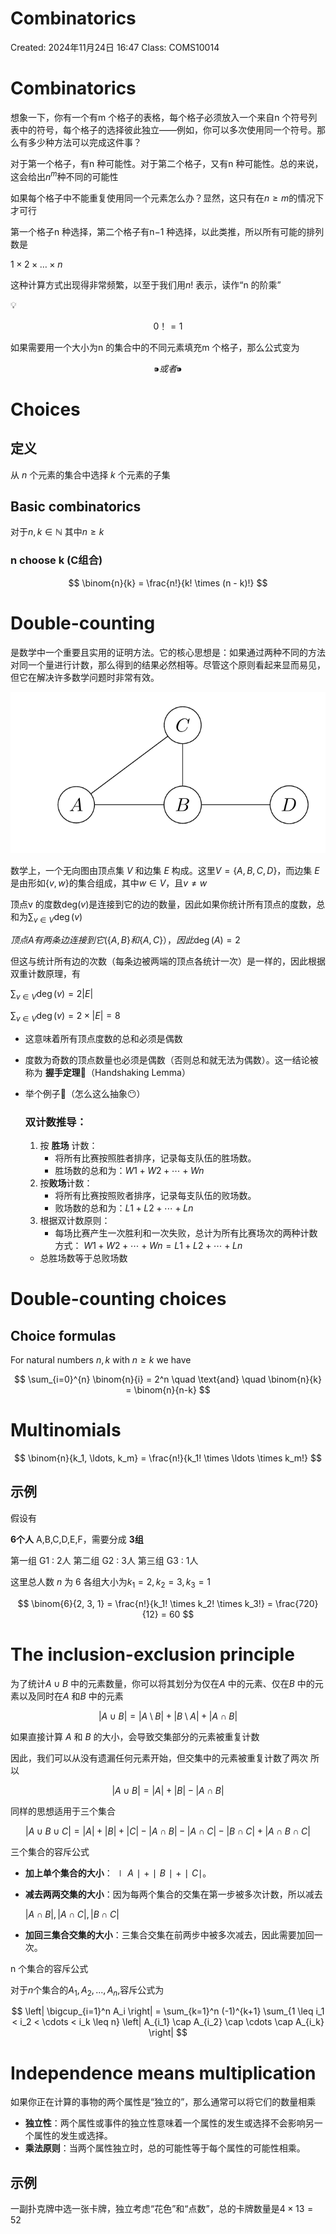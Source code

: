 # Combinatorics

Created: 2024年11月24日 16:47
Class: COMS10014

# Combinatorics

想象一下，你有一个有m 个格子的表格，每个格子必须放入一个来自n 个符号列表中的符号，每个格子的选择彼此独立——例如，你可以多次使用同一个符号。那么有多少种方法可以完成这件事？

对于第一个格子，有n 种可能性。对于第二个格子，又有n 种可能性。总的来说，这会给出$n^m$种不同的可能性

如果每个格子中不能重复使用同一个元素怎么办？显然，这只有在$n \geq m$的情况下才可行

第一个格子n 种选择，第二个格子有n−1 种选择，以此类推，所以所有可能的排列数是

$1 \times 2 \times \ldots \times n$

这种计算方式出现得非常频繁，以至于我们用$n!$ 表示，读作“n 的阶乘”

<aside>
💡

$$
0！=1
$$

</aside>

如果需要用一个大小为n 的集合中的不同元素填充m 个格子，那么公式变为

$$
⁍或者⁍
$$

# Choices

## 定义

从 $n$ 个元素的集合中选择 $k$ 个元素的子集

## Basic combinatorics

对于$n, k \in \mathbb{N}$ 其中$n \geq k$

### n choose k (C组合)

$$
\binom{n}{k} = \frac{n!}{k! \times (n - k)!}
$$

# Double-counting

是数学中一个重要且实用的证明方法。它的核心思想是：如果通过两种不同的方法对同一个量进行计数，那么得到的结果必然相等。尽管这个原则看起来显而易见，但它在解决许多数学问题时非常有效。

![image.png](image.png)

数学上，一个无向图由顶点集 $V$ 和边集 $E$ 构成。这里$V = \{A, B, C, D\}$，而边集 $E$ 是由形如$\{v, w\}$的集合组成，其中$w \in V$，且$v \neq w$

顶点v 的度数$\text{deg}(v)$是连接到它的边的数量，因此如果你统计所有顶点的度数，总和为$\sum_{v \in V} \deg(v)$

$顶点 A 有两条边连接到它(\{A, B\} 和 \{A, C\}），因此 \deg(A) = 2$

但这与统计所有边的次数（每条边被两端的顶点各统计一次）是一样的，因此根据双重计数原理，有

$\sum_{v \in V} \deg(v) = 2|E|$

$\sum_{v \in V} \deg(v) = 2 \times |E| = 8$

- 这意味着所有顶点度数的总和必须是偶数
- 度数为奇数的顶点数量也必须是偶数（否则总和就无法为偶数）。这一结论被称为 **握手定理🤝**（Handshaking Lemma）
- 举个例子🌰（怎么这么抽象😶）
    
    ### **双计数推导：**
    
    1. 按 **胜场** 计数：
        - 将所有比赛按照胜者排序，记录每支队伍的胜场数。
        - 胜场数的总和为：$W1​+W2​+⋯+Wn$
    2. 按**败场**计数：
        - 将所有比赛按照败者排序，记录每支队伍的败场数。
        - 败场数的总和为：$L1​+L2​+⋯+Ln​$
    3. 根据双计数原则：
        - 每场比赛产生一次胜利和一次失败，总计为所有比赛场次的两种计数方式：   $W1​+W2​+⋯+Wn​=L1​+L2​+⋯+Ln​$
    - 总胜场数等于总败场数

# Double-counting choices

## Choice formulas

For natural numbers $n,k$ with $n ≥ k$ we have

$$
\sum_{i=0}^{n} \binom{n}{i} = 2^n \quad \text{and} \quad \binom{n}{k} = \binom{n}{n-k}
$$

# Multinomials

$$
\binom{n}{k_1, \ldots, k_m} = \frac{n!}{k_1! \times \ldots \times k_m!}
$$

## 示例

假设有

**6个人** A,B,C,D,E,F，需要分成 **3组**

第一组 G1 : 2人
第二组 G2 : 3人
第三组 G3 : 1人

这里总人数 $n$ 为 6 各组大小为$k_1=2, k_2=3,k_3=1$

$$
\binom{6}{2, 3, 1} = \frac{n!}{k_1! \times k_2! \times k_3!} = \frac{720}{12} = 60
$$

# The inclusion-exclusion principle

为了统计$A \cup B$ 中的元素数量，你可以将其划分为仅在$A$ 中的元素、仅在$B$ 中的元素以及同时在$A$ 和$B$ 中的元素

$$
|A \cup B| = |A \setminus B| + |B \setminus A| + |A \cap B|
$$

如果直接计算 $A$ 和 $B$ 的大小，会导致交集部分的元素被重复计数

因此，我们可以从没有遗漏任何元素开始，但交集中的元素被重复计数了两次 所以

$$
|A \cup B| = |A| + |B| - |A \cap B|
$$

同样的思想适用于三个集合

$$
|A \cup B \cup C| = |A| + |B| + |C| - |A \cap B| - |A \cap C| - |B \cap C| + |A \cap B \cap C|
$$

三个集合的容斥公式

- **加上单个集合的大小**：$∣A∣+∣B∣+∣C∣$。
- **减去两两交集的大小**：因为每两个集合的交集在第一步被多次计数，所以减去
    
     $|A \cap B|, |A \cap C|, |B \cap C|$
    
- **加回三集合交集的大小**：三集合交集在前两步中被多次减去，因此需要加回一次。

n 个集合的容斥公式

对于$n$个集合的$A_1,A_2,...,A_n,$容斥公式为

$$
\left| \bigcup_{i=1}^n A_i \right| = \sum_{k=1}^n (-1)^{k+1} \sum_{1 \leq i_1 < i_2 < \cdots < i_k \leq n} \left| A_{i_1} \cap A_{i_2} \cap \cdots \cap A_{i_k} \right|
$$

# Independence means multiplication

如果你正在计算的事物的两个属性是“独立的”，那么通常可以将它们的数量相乘

- **独立性**：两个属性或事件的独立性意味着一个属性的发生或选择不会影响另一个属性的发生或选择。
- **乘法原则**：当两个属性独立时，总的可能性等于每个属性的可能性相乘。

## 示例

一副扑克牌中选一张卡牌，独立考虑“花色”和“点数”，总的卡牌数量是$4×13=52$

